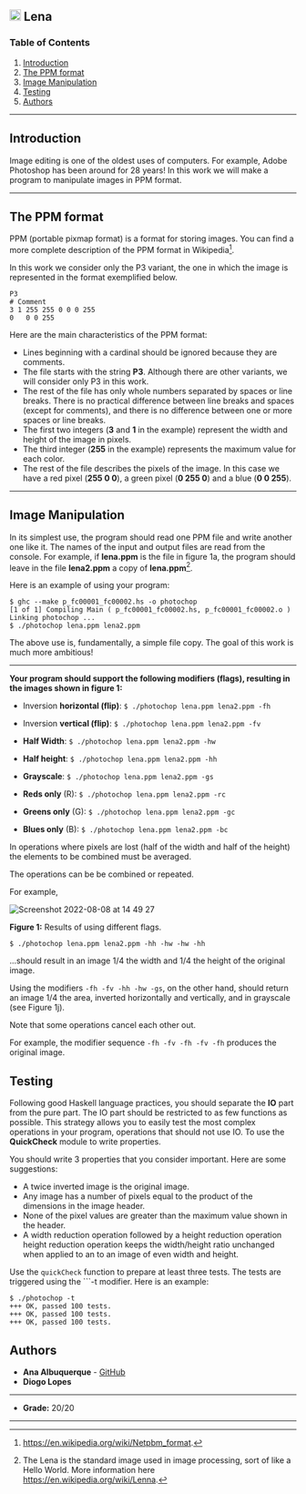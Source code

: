 <img src="https://user-images.githubusercontent.com/72214330/183437479-d00ff2a0-5204-4a8a-b27b-9de222f02826.png" width="20px"></img> Lena
---

### Table of Contents
1. [Introduction](#introduction)
2. [The PPM format](#the-ppm-format)
3. [Image Manipulation](#image-manipulation)
4. [Testing](#testing)
5. [Authors](#authors)

---

## Introduction

Image editing is one of the oldest uses of computers.
For example, Adobe Photoshop has been around for 28 years! In this work we will make a program to manipulate images in PPM format.

---

## The PPM format


PPM (portable pixmap format) is a format for storing images. You can find a more complete description of the PPM format in Wikipedia[^1].
[^1]: https://en.wikipedia.org/wiki/Netpbm_format.


In this work we consider only the P3 variant, the one in which the image is represented in the format exemplified below.
```
P3
# Comment
3 1 255 255 0 0 0 255
0   0 0 255
```

Here are the main characteristics of the PPM format:

- Lines beginning with a cardinal should be ignored because they are
comments.
- The file starts with the string **P3**. Although there are other variants,
we will consider only P3 in this work.
- The rest of the file has only whole numbers separated by spaces
or line breaks. There is no practical difference between
line breaks and spaces (except for comments), and there is no
difference between one or more spaces or line breaks.
- The first two integers (**3** and **1** in the example) represent the
width and height of the image in pixels.
- The third integer (**255** in the example) represents the maximum value for
each color.
- The rest of the file describes the pixels of the image. In this case we have
a red pixel (**255 0 0**), a green pixel (**0 255 0**) and a blue
(**0 0 255**).

---

## Image Manipulation

In its simplest use, the program should read one PPM file and write another one like it. The names of the input and output files are read from the console. For example, if **lena.ppm** is the file in figure 1a, the program should leave in the file **lena2.ppm** a copy of **lena.ppm**[^2].

[^2]: The Lena is the standard image used in image processing, sort of like a Hello World.
More information here https://en.wikipedia.org/wiki/Lenna.

Here is an example of using your program:

```
$ ghc --make p_fc00001_fc00002.hs -o photochop
[1 of 1] Compiling Main ( p_fc00001_fc00002.hs, p_fc00001_fc00002.o )
Linking photochop ...
$ ./photochop lena.ppm lena2.ppm
```

The above use is, fundamentally, a simple file copy. The goal of this work is much more ambitious! 

---

**Your program should support the following modifiers (flags), resulting in the images shown in figure 1:**

- Inversion **horizontal (flip)**: ```$ ./photochop lena.ppm lena2.ppm -fh```

- Inversion **vertical (flip)**: ```$ ./photochop lena.ppm lena2.ppm -fv```

- **Half Width**: ```$ ./photochop lena.ppm lena2.ppm -hw```

- **Half height**: ```$ ./photochop lena.ppm lena2.ppm -hh```

- **Grayscale**: ```$ ./photochop lena.ppm lena2.ppm -gs```

- **Reds only** (R): ```$ ./photochop lena.ppm lena2.ppm -rc```

- **Greens only** (G): ```$ ./photochop lena.ppm lena2.ppm -gc```

- **Blues only** (B): ```$ ./photochop lena.ppm lena2.ppm -bc```

In operations where pixels are lost (half of the width and half of the height) the elements to be combined must be averaged. 

The operations can be be combined or repeated. 

For example,

![Screenshot 2022-08-08 at 14 49 27](https://user-images.githubusercontent.com/72214330/183433639-369ec717-d09f-4d8f-8f8c-d91b6897ae8a.png)

**Figure 1:** Results of using different flags.

```$ ./photochop lena.ppm lena2.ppm -hh -hw -hw -hh```

...should result in an image 1/4 the width and 1/4 the height of the original image. 

Using the modifiers ```-fh -fv -hh -hw -gs```, on the other hand, should return an image 1/4 the area, inverted horizontally and vertically, and in grayscale (see Figure 1j). 

Note that some operations cancel each other out. 

For example, the modifier sequence ```-fh -fv -fh -fv -fh``` produces the original image.

## Testing

Following good Haskell language practices, you should separate the **IO** part from the pure part. The IO part should be restricted to as few functions as possible. This strategy allows you to easily test the most complex operations in your program, operations that should not use IO. To use the **QuickCheck** module to write properties. 

You should write 3 properties that you consider important. Here are some suggestions:

- A twice inverted image is the original image.
- Any image has a number of pixels equal to the product of the
dimensions in the image header.
- None of the pixel values are greater than the maximum value
shown in the header.
- A width reduction operation followed by a height reduction operation
height reduction operation keeps the width/height ratio unchanged when applied to an to an image of even width and height.

Use the ```quickCheck``` function to prepare at least three tests. The tests
are triggered using the ```-t modifier. Here is an example:

```
$ ./photochop -t
+++ OK, passed 100 tests.
+++ OK, passed 100 tests.
+++ OK, passed 100 tests.
```

## Authors

* **Ana Albuquerque** - [GitHub](https://github.com/albuana)
* **Diogo Lopes**

---

* **Grade:** 20/20

---
